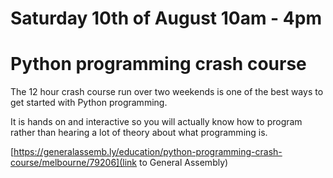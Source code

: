 # Saturday 10th of August 10am - 4pm

# Python programming crash course

The 12 hour crash course run over two weekends is one of the best ways to get started with Python programming. 

It is hands on and interactive so you will actually know how to program rather than hearing a lot of theory about what programming is.




[https://generalassemb.ly/education/python-programming-crash-course/melbourne/79206](link to General Assembly)